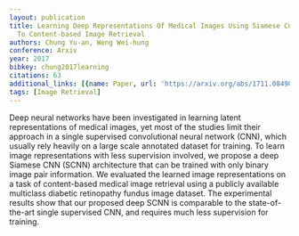 ```yaml
---
layout: publication
title: Learning Deep Representations Of Medical Images Using Siamese Cnns With Application
  To Content-based Image Retrieval
authors: Chung Yu-an, Weng Wei-hung
conference: Arxiv
year: 2017
bibkey: chung2017learning
citations: 63
additional_links: [{name: Paper, url: 'https://arxiv.org/abs/1711.08490'}]
tags: [Image Retrieval]
---
```

Deep neural networks have been investigated in learning latent
representations of medical images, yet most of the studies limit their approach
in a single supervised convolutional neural network (CNN), which usually rely
heavily on a large scale annotated dataset for training. To learn image
representations with less supervision involved, we propose a deep Siamese CNN
(SCNN) architecture that can be trained with only binary image pair
information. We evaluated the learned image representations on a task of
content-based medical image retrieval using a publicly available multiclass
diabetic retinopathy fundus image dataset. The experimental results show that
our proposed deep SCNN is comparable to the state-of-the-art single supervised
CNN, and requires much less supervision for training.